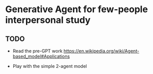 # Generative Agent for few-people interpersonal study

## TODO
- Read the pre-GPT work
https://en.wikipedia.org/wiki/Agent-based_model#Applications

- Play with the simple 2-agent model
